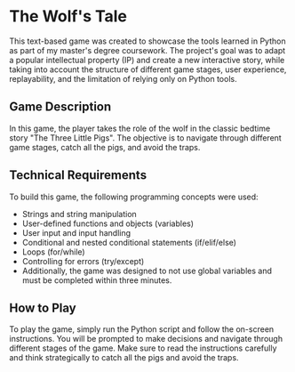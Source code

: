# The Wolf's Tale
This text-based game was created to showcase the tools learned in Python as part of my master's degree coursework. The project's goal was to adapt a popular intellectual property (IP) and create a new interactive story, while taking into account the structure of different game stages, user experience, replayability, and the limitation of relying only on Python tools.

## Game Description
In this game, the player takes the role of the wolf in the classic bedtime story "The Three Little Pigs". The objective is to navigate through different game stages, catch all the pigs, and avoid the traps.

## Technical Requirements
To build this game, the following programming concepts were used:

* Strings and string manipulation<br>
* User-defined functions and objects (variables)<br>
* User input and input handling<br>
* Conditional and nested conditional statements (if/elif/else)<br>
* Loops (for/while)<br>
* Controlling for errors (try/except)<br>
* Additionally, the game was designed to not use global variables and must be completed within three minutes.<br>

## How to Play
To play the game, simply run the Python script and follow the on-screen instructions. You will be prompted to make decisions and navigate through different stages of the game. Make sure to read the instructions carefully and think strategically to catch all the pigs and avoid the traps.

